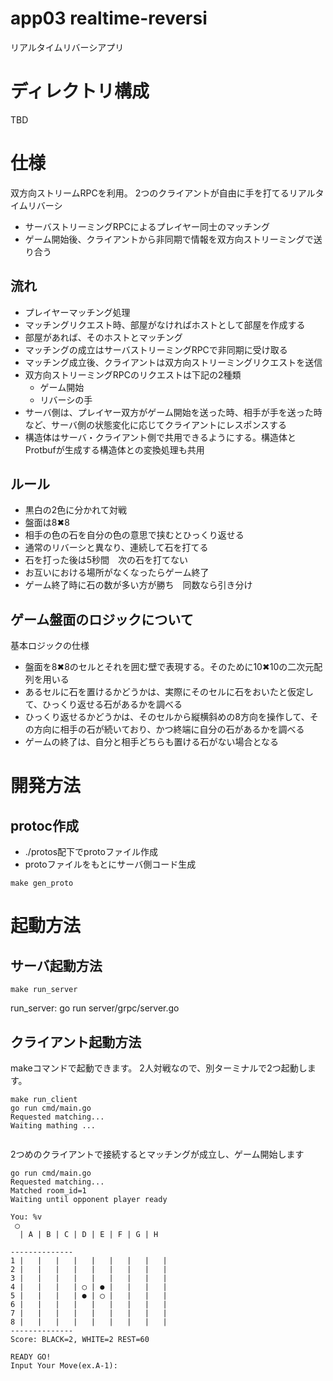 # app03 realtime-reversi
リアルタイムリバーシアプリ

# ディレクトリ構成
TBD

# 仕様
双方向ストリームRPCを利用。
2つのクライアントが自由に手を打てるリアルタイムリバーシ

- サーバストリーミングRPCによるプレイヤー同士のマッチング
- ゲーム開始後、クライアントから非同期で情報を双方向ストリーミングで送り合う


## 流れ
- プレイヤーマッチング処理
- マッチングリクエスト時、部屋がなければホストとして部屋を作成する
- 部屋があれば、そのホストとマッチング
- マッチングの成立はサーバストリーミングRPCで非同期に受け取る
- マッチング成立後、クライアントは双方向ストリーミングリクエストを送信
- 双方向ストリーミングRPCのリクエストは下記の2種類
    - ゲーム開始
    - リバーシの手
- サーバ側は、プレイヤー双方がゲーム開始を送った時、相手が手を送った時など、サーバ側の状態変化に応じてクライアントにレスポンスする
- 構造体はサーバ・クライアント側で共用できるようにする。構造体とProtbufが生成する構造体との変換処理も共用

## ルール
- 黒白の2色に分かれて対戦
- 盤面は8✖︎8
- 相手の色の石を自分の色の意思で挟むとひっくり返せる
- 通常のリバーシと異なり、連続して石を打てる
- 石を打った後は5秒間　次の石を打てない
- お互いにおける場所がなくなったらゲーム終了
- ゲーム終了時に石の数が多い方が勝ち　同数なら引き分け

## ゲーム盤面のロジックについて
基本ロジックの仕様

- 盤面を8✖︎8のセルとそれを囲む壁で表現する。そのために10✖︎10の二次元配列を用いる
- あるセルに石を置けるかどうかは、実際にそのセルに石をおいたと仮定して、ひっくり返せる石があるかを調べる
- ひっくり返せるかどうかは、そのセルから縦横斜めの8方向を操作して、その方向に相手の石が続いており、かつ終端に自分の石があるかを調べる
- ゲームの終了は、自分と相手どちらも置ける石がない場合となる

# 開発方法
## protoc作成
- ./protos配下でprotoファイル作成
- protoファイルをもとにサーバ側コード生成
```
make gen_proto
```


# 起動方法
## サーバ起動方法
```
make run_server
```

run_server:
	go run server/grpc/server.go


## クライアント起動方法
makeコマンドで起動できます。
2人対戦なので、別ターミナルで2つ起動します。

```
make run_client
go run cmd/main.go
Requested matching...
Waiting mathing ...


```

2つめのクライアントで接続するとマッチングが成立し、ゲーム開始します
``` make run_client
go run cmd/main.go
Requested matching...
Matched room_id=1
Waiting until opponent player ready

You: %v
 ◯
  | A | B | C | D | E | F | G | H

--------------
1 |   |   |   |   |   |   |   |   | 
2 |   |   |   |   |   |   |   |   | 
3 |   |   |   |   |   |   |   |   | 
4 |   |   |   | ◯ | ● |   |   |   | 
5 |   |   |   | ● | ◯ |   |   |   | 
6 |   |   |   |   |   |   |   |   | 
7 |   |   |   |   |   |   |   |   | 
8 |   |   |   |   |   |   |   |   | 
--------------
Score: BLACK=2, WHITE=2 REST=60

READY GO!
Input Your Move(ex.A-1):

```